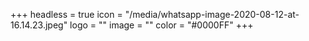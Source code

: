 +++
headless = true
icon = "/media/whatsapp-image-2020-08-12-at-16.14.23.jpeg"
logo = ""
image = ""
color = "#0000FF"
+++
